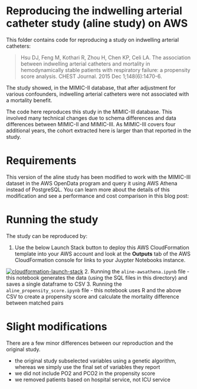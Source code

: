 # Reproducing the indwelling arterial catheter study (aline study) on AWS

This folder contains code for reproducing a study on indwelling arterial catheters:

> Hsu DJ, Feng M, Kothari R, Zhou H, Chen KP, Celi LA. The association between indwelling arterial catheters and mortality in hemodynamically stable patients with respiratory failure: a propensity score analysis. CHEST Journal. 2015 Dec 1;148(6):1470-6.

The study showed, in the MIMIC-II database, that after adjustment for various confounders, indwelling arterial catheters were not associated with a mortality benefit.

The code here reproduces this study in the MIMIC-III database. This involved many technical changes due to schema differences and data differences between MIMIC-II and MIMIC-III. As MIMIC-III covers four additional years, the cohort extracted here is larger than that reported in the study.

# Requirements

This version of the aline study has been modified to work with the MIMIC-III dataset in the AWS OpenData program and query it using AWS Athena instead of PostgreSQL.
You can learn more about the details of this modification and see a performance and cost comparison in this blog post:

# Running the study

The study can be reproduced by:

1. Use the below Launch Stack button to deploy this AWS CloudFormation template into your AWS account and look at the **Outputs** tab of the AWS CloudFormation console for links to your Juypter Notebooks instance.

[![cloudformation-launch-stack](cloudformation-launch-stack.png)](https://console.aws.amazon.com/cloudformation/home?region=us-east-1#/stacks/new?stackName=MIMIC&templateURL=https://aws-bigdata-blog.s3.amazonaws.com/artifacts/biomedical-informatics-studies/mimic-iii-athena.yaml)
2. Running the `aline-awsathena.ipynb` file - this notebook generates the data (using the SQL files in this directory) and saves a single dataframe to CSV
3. Running the `aline_propensity_score.ipynb` file - this notebook uses R and the above CSV to create a propensity score and calculate the mortality difference between matched pairs

# Slight modifications

There are a few minor differences between our reproduction and the original study.

* the original study subselected variables using a genetic algorithm, whereas we simply use the final set of variables they report
* we did not include PO2 and PCO2 in the propensity score
* we removed patients based on hospital service, not ICU service
